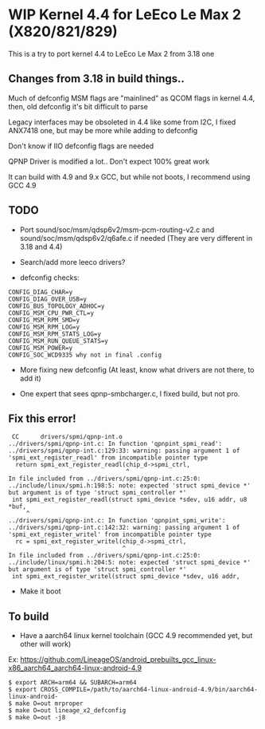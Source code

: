 # WIP Kernel 4.4 for LeEco Le Max 2 (X820/821/829)

This is a try to port kernel 4.4 to LeEco Le Max 2 from 3.18 one


## Changes from 3.18 in build things..

Much of defconfig MSM flags are "mainlined" as QCOM flags in kernel 4.4, then, old defconfig it's bit difficult to parse

Legacy interfaces may be obsoleted in 4.4 like some from I2C, I fixed ANX7418 one, but may be more while adding to defconfig

Don't know if IIO defconfig flags are needed

QPNP Driver is modified a lot.. Don't expect 100% great work

It can build with 4.9 and 9.x GCC, but while not boots, I recommend using GCC 4.9

## TODO

- Port sound/soc/msm/qdsp6v2/msm-pcm-routing-v2.c and sound/soc/msm/qdsp6v2/q6afe.c if needed (They are very different in 3.18 and 4.4)

- Search/add more leeco drivers?

- defconfig checks:
```
CONFIG_DIAG_CHAR=y
CONFIG_DIAG_OVER_USB=y
CONFIG_BUS_TOPOLOGY_ADHOC=y
CONFIG_MSM_CPU_PWR_CTL=y
CONFIG_MSM_RPM_SMD=y
CONFIG_MSM_RPM_LOG=y
CONFIG_MSM_RPM_STATS_LOG=y
CONFIG_MSM_RUN_QUEUE_STATS=y
CONFIG_MSM_POWER=y
CONFIG_SOC_WCD9335 why not in final .config
```

- More fixing new defconfig (At least, know what drivers are not there, to add it)

- One expert that sees qpnp-smbcharger.c, I fixed build, but not pro.

## Fix this error!

```
 CC      drivers/spmi/qpnp-int.o
../drivers/spmi/qpnp-int.c: In function 'qpnpint_spmi_read':
../drivers/spmi/qpnp-int.c:129:33: warning: passing argument 1 of 'spmi_ext_register_readl' from incompatible pointer type
  return spmi_ext_register_readl(chip_d->spmi_ctrl,
                                 ^
In file included from ../drivers/spmi/qpnp-int.c:25:0:
../include/linux/spmi.h:198:5: note: expected 'struct spmi_device *' but argument is of type 'struct spmi_controller *'
 int spmi_ext_register_readl(struct spmi_device *sdev, u16 addr, u8 *buf,
     ^
../drivers/spmi/qpnp-int.c: In function 'qpnpint_spmi_write':
../drivers/spmi/qpnp-int.c:142:32: warning: passing argument 1 of 'spmi_ext_register_writel' from incompatible pointer type
  rc = spmi_ext_register_writel(chip_d->spmi_ctrl,
                                ^
In file included from ../drivers/spmi/qpnp-int.c:25:0:
../include/linux/spmi.h:204:5: note: expected 'struct spmi_device *' but argument is of type 'struct spmi_controller *'
 int spmi_ext_register_writel(struct spmi_device *sdev, u16 addr,
```

- Make it boot

## To build

- Have a aarch64 linux kernel toolchain (GCC 4.9 recommended yet, but other will work)

Ex: https://github.com/LineageOS/android_prebuilts_gcc_linux-x86_aarch64_aarch64-linux-android-4.9


    $ export ARCH=arm64 && SUBARCH=arm64
    $ export CROSS_COMPILE=/path/to/aarch64-linux-android-4.9/bin/aarch64-linux-android-
    $ make O=out mrproper
    $ make O=out lineage_x2_defconfig
    $ make O=out -j8
